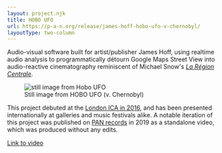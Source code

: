 ```yaml
---
layout: project.njk
title: HOBO UFO
url: https://p-a-n.org/release/james-hoff-hobo-ufo-v-chernobyl/
layoutType: two-column
---
```

Audio-visual software built for artist/publisher James Hoff, using realtime audio analysis to programmatically détourn Google Maps Street View into audio-reactive cinematography reminiscent of Michael Snow's [*La Région Centrale*](https://www.youtube.com/watch?v=uYr_SvIKKuI).

<figure class="figure-medium">
  <img src="https://p-a-n.org/wp-content/uploads/2019/10/HOBO_SQ_10.png" alt="still image from Hobo UFO">
  <figcaption>Still image from HOBO UFO (v. Chernobyl)</figcaption>
</figure>

This project debuted at the [London ICA in 2016](https://archive.ica.art/whats-on/ica-associates-pan-present-james-hoff-lee-gamble-steve-warwick-nora-khan-tcf/index.html), and has been presented internationally at galleries and music festivals alike. A notable iteration of this project was published on [PAN records](https://p-a-n.org/releases/) in 2019 as a standalone video, which was produced without any edits.

<!-- <iframe width="560" height="315" src="https://www.youtube.com/embed/ERbfczLUr-A?si=80VyUmYJLXUADiYM" title="YouTube video player" frameborder="0" allow="accelerometer; autoplay; clipboard-write; encrypted-media; gyroscope; picture-in-picture; web-share" allowfullscreen></iframe> -->
[Link to video](https://youtu.be/ERbfczLUr-A)